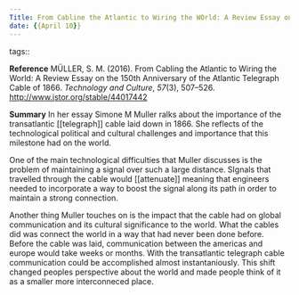 ```yaml
---
Title: From Cabline the Atlantic to Wiring the WOrld: A Review Essay on the 150th Anniversary of the Atlantic Telegraph Cable of 1866
date: {{April 10}}
---
```


tags::

**Reference**
MÜLLER, S. M. (2016). From Cabling the Atlantic to Wiring the World: A Review Essay on the 150th Anniversary of the Atlantic Telegraph Cable of 1866. _Technology and Culture_, _57_(3), 507–526. http://www.jstor.org/stable/44017442

**Summary**
In her essay Simone M Muller ralks about the importance of the transatlantic [[telegraph]] cable laid down in 1866. She reflects of the technological political and cultural challenges and importance that this milestone had on the world.  

One of the main technological difficulties that Muller discusses is the problem of maintaining a signal over such a large distance. SIgnals that travelled through the cable would [[attenuate]] meaning that engineers needed to incorporate a way to boost the signal along its path in order to maintain a strong connection. 

Another thing Muller touches on is the impact that the cable had on global communication and its cultural significance to the world. What the cables did was connect the world in a way that had never been done before. Before the cable was laid, communication between the americas and europe would take weeks or months. With the transatlantic telegraph cable communication could be accomplished almost instantaniously. This shift changed peoples perspective about the world and made people think of it as a smaller more interconneced place.  